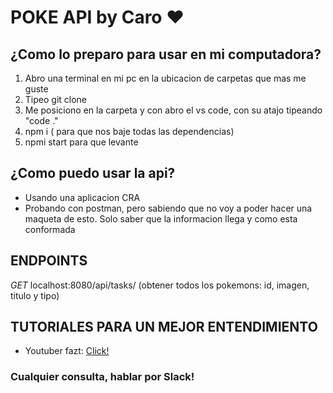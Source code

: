 # POKE API by Caro :heart:

## ¿Como lo preparo para usar en mi computadora?
1. Abro una terminal en mi pc en la ubicacion de carpetas que mas me guste
2. Tipeo git clone 
3. Me posiciono en la carpeta y con abro el vs code, con su atajo
tipeando "code ."
5. npm i ( para que nos baje todas las dependencias)
6. npmi start para que levante

## ¿Como puedo usar la api?
* Usando una aplicacion CRA 
* Probando con postman, pero sabiendo que no voy a poder hacer una maqueta de esto. Solo saber que la informacion llega y como esta conformada

## ENDPOINTS
*GET* localhost:8080/api/tasks/ (obtener todos los pokemons: id, imagen, titulo y tipo)

## TUTORIALES PARA UN MEJOR ENTENDIMIENTO
- Youtuber fazt: [Click!](https://www.youtube.com/watch?v=bK3AJfs7qNY&list=LL&index=87)

### Cualquier consulta, hablar por Slack! 